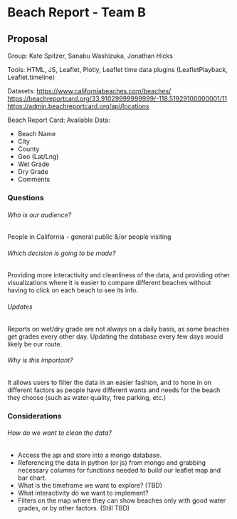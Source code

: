 # Beach Report - Team B

## Proposal

Group: Kate Spitzer, Sanabu Washizuka, Jonathan Hicks

Tools: HTML, JS, Leaflet, Plotly, Leaflet time data plugins (LeafletPlayback, Leaflet.timeline)

Datasets:
https://www.californiabeaches.com/beaches/
https://beachreportcard.org/33.91029999999999/-118.51929100000001/11
https://admin.beachreportcard.org/api/locations

Beach Report Card: Available Data:

- Beach Name
- City
- County
- Geo (Lat/Lng)
- Wet Grade
- Dry Grade
- Comments

### Questions

###### Who is our audience? 
People in California - general public &/or people visiting
###### Which decision is going to be made?
Providing more interactivity and cleanliness of the data, and providing other visualizations where it is easier to compare different beaches without having to click on each beach to see its info.
###### Updates
Reports on wet/dry grade are not always on a daily basis, as some beaches get grades every other day. Updating the database every few days would likely be our route.
###### Why is this important?
It allows users to filter the data in an easier fashion, and to hone in on different factors as people have different wants and needs for the beach they choose (such as water quality, free parking, etc.)

### Considerations

###### How do we want to clean the data?
- Access the api and store into a mongo database.
- Referencing the data in python (or js) from mongo and grabbing necessary columns for functions needed to build our leaflet map and bar chart.
- What is the timeframe we want to explore? (TBD)
- What interactivity do we want to implement?
- Filters on the map where they can show beaches only with good water grades, or by other factors. (Still TBD)
